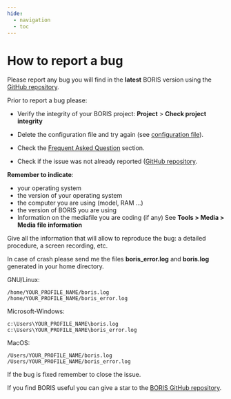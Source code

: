 ```yaml
---
hide:
  - navigation
  - toc
---
```





# How to report a bug



Please report any bug you will find in the **latest** BORIS version using the [GitHub repository](https://github.com/olivierfriard/BORIS/issues>).


Prior to report a bug please:

* Verify the integrity of your BORIS project: **Project** > **Check project integrity**

* Delete the configuration file and try again (see [configuration file](http://www.boris.unito.it/user_guide/various/#configuration-files)).

* Check the [Frequent Asked Question](faq.md) section.

* Check if the issue was not already reported ([GitHub repository](https://github.com/olivierfriard/BORIS/issues).




**Remember to indicate**:

* your operating system
* the version of your operating system
* the computer you are using (model, RAM ...)
* the version of BORIS you are using
* Information on the mediafile you are coding (if any) See **Tools > Media > Media file information**



Give all the information that will allow to reproduce the bug: a detailed procedure, a screen recording, etc.


In case of crash please send me the files **boris_error.log** and **boris.log** generated in your home directory.

GNU/Linux:

    /home/YOUR_PROFILE_NAME/boris.log
    /home/YOUR_PROFILE_NAME/boris_error.log

Microsoft-Windows:

    c:\Users\YOUR_PROFILE_NAME\boris.log
    c:\Users\YOUR_PROFILE_NAME\boris_error.log

MacOS:

    /Users/YOUR_PROFILE_NAME/boris.log
    /Users/YOUR_PROFILE_NAME/boris_error.log



If the bug is fixed remember to close the issue.

If you find BORIS useful you can give a star to the [BORIS GitHub repository](https://github.com/olivierfriard/BORIS).